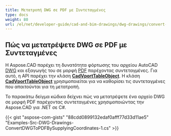 ```yaml
---
title: Μετατροπή DWG σε PDF με Συντεταγμένες
type: docs
weight: 80
url: /el/net/developer-guide/cad-and-bim-drawings/dwg-drawings/convert-dwg-to-dwf-with-coordinatesconvert-dwg-to-pdf-with-coordinates/
---
```



## **Πώς να μετατρέψετε DWG σε PDF με Συντεταγμένες**

Η Aspose.CAD παρέχει τη δυνατότητα φόρτωσης του αρχείου AutoCAD [DWG](https://docs.fileformat.com/cad/dwg/) και εξαγωγής του σε μορφή [PDF](https://docs.fileformat.com/pdf/) παρέχοντας συντεταγμένες. Για αυτό, η API παρέχει την κλάση [**CadVportTableObject**](https://reference.aspose.com/cad/net/aspose.cad.fileformats.cad.cadtables/cadvporttableobject). Η κλάση [**CadVportTableObject**](https://reference.aspose.com/cad/net/aspose.cad.fileformats.cad.cadtables/cadvporttableobject) χρησιμοποιείται για να καθορίσει τις συντεταγμένες που απαιτούνται για τη μετατροπή.

Το παρακάτω δείγμα κώδικα δείχνει πώς να μετατρέψετε ένα αρχείο DWG σε μορφή PDF παρέχοντας συντεταγμένες χρησιμοποιώντας την Aspose.CAD για .NET σε C#.

{{< gist "aspose-com-gists" "88cdd0899132edaf0afff77d33d11ae5" "Examples-Src-DWG-Drawings-ConvertDWGToPDFBySupplyingCoordinates-1.cs" >}}
